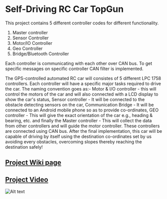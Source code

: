 # Self-Driving RC Car TopGun
This project contains 5 different controller codes for different functionality.
1) Master controller
2) Sensor Controller
3) Motor/IO Controller
4) Geo Controller
5) Bridge/Bluetooth Controller

Each controller is communicating with each other over CAN bus. To get specific messages on specific controller CAN filter is implemented.

The GPS-controlled automated RC car will consistes of 5 different LPC 1758 controllers. Each controller will have a specific major tasks required to drive the car. The naming convention goes as:-
Motor & I/O controller - this will control the motors of the car and will also connected with a LCD display to show the car's status, Sensor controller - It will be connected to the obstacle detecting sensors on the car, Communication Bridge - It will be connected to an Android mobile phone so as to provide co-ordinates, GEO controller - This will give the exact orientation of the car e.g., heading & bearing, etc. and finally the Master controller - This will collect the data from other controllers and will guide the motor controller. These controllers are connected using CAN bus. After the final implementation, this car will be capable of driving by itself using the destination co-ordinates set by us avoiding every obstacles, overcoming slopes thereby reaching the destination safely!

## [Project Wiki page](http://www.socialledge.com/sjsu/index.php?title=F15:_TopGun)

## [Project Video](https://www.youtube.com/watch?v=AWpkM7zPQAA&list=PL-CEoXs6LMVUpjYvq3eZTejITD_4A0Lij&index=9)

![Alt text](https://cloud.githubusercontent.com/assets/8917396/11769973/85bf390a-a1a8-11e5-9867-e8eee2157e49.jpg "Project Block Diagram")

